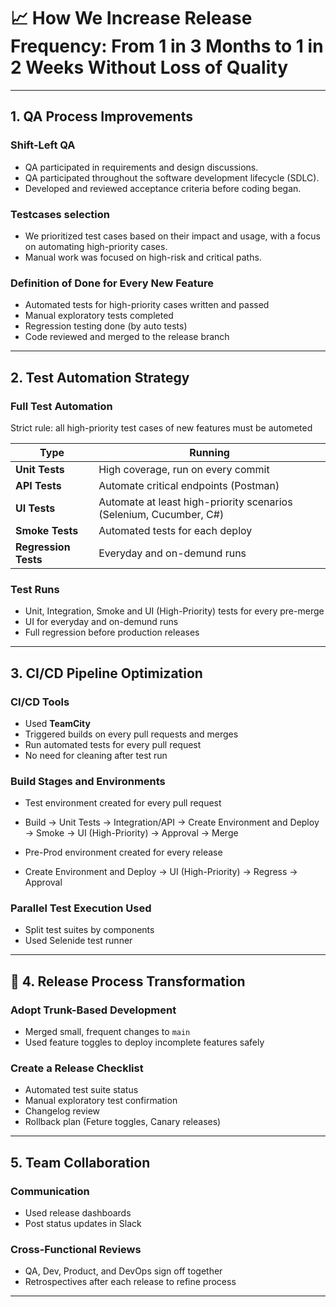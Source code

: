 
# 📈 How We Increase Release Frequency: From 1 in 3 Months to 1 in 2 Weeks Without Loss of Quality

---

## 1. QA Process Improvements

### Shift-Left QA

- QA participated in requirements and design discussions.
- QA participated throughout the software development lifecycle (SDLC).
- Developed and reviewed acceptance criteria before coding began.

### Testcases selection

- We prioritized test cases based on their impact and usage, with a focus on automating high-priority cases. 
- Manual work was focused on high-risk and critical paths.

### Definition of Done for Every New Feature

- Automated tests for high-priority cases written and passed
- Manual exploratory tests completed
- Regression testing done (by auto tests)
- Code reviewed and merged to the release branch

---

## 2. Test Automation Strategy

### Full Test Automation

Strict rule: all high-priority test cases of new features must be autometed

| Type | Running |
|------|----------------|
| **Unit Tests** | High coverage, run on every commit |
| **API Tests** | Automate critical endpoints (Postman) |
| **UI Tests** | Automate at least high-priority scenarios (Selenium, Cucumber, C#) |
| **Smoke Tests** | Automated tests for each deploy |
| **Regression Tests** | Everyday and on-demund runs |

### Test Runs

- Unit, Integration, Smoke and UI (High-Priority) tests for every pre-merge
- UI for everyday and on-demund runs
- Full regression before production releases

---

## 3. CI/CD Pipeline Optimization

### CI/CD Tools

- Used **TeamCity**
- Triggered builds on every pull requests and merges
- Run automated tests for every pull request
- No need for cleaning after test run

### Build Stages and Environments

- Test environment created for every pull request
- Build → Unit Tests → Integration/API → Create Environment and Deploy → Smoke -> UI (High-Priority) → Approval → Merge

- Pre-Prod environment created for every release
- Create Environment and Deploy → UI (High-Priority) → Regress → Approval 


### Parallel Test Execution Used

- Split test suites by components
- Used Selenide test runner

---


## 🔁 4. Release Process Transformation

### Adopt Trunk-Based Development

- Merged small, frequent changes to `main`
- Used feature toggles to deploy incomplete features safely

### Create a Release Checklist

- Automated test suite status
- Manual exploratory test confirmation
- Changelog review
- Rollback plan (Feture toggles, Canary releases)

---

## 5. Team Collaboration

### Communication

- Used release dashboards
- Post status updates in Slack

### Cross-Functional Reviews

- QA, Dev, Product, and DevOps sign off together
- Retrospectives after each release to refine process

---

